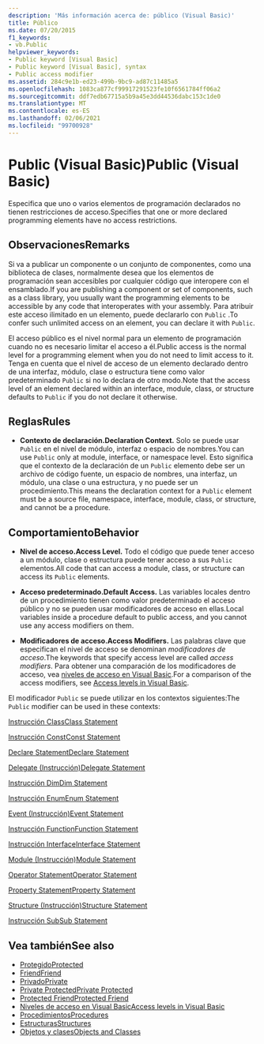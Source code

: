```yaml
---
description: 'Más información acerca de: público (Visual Basic)'
title: Público
ms.date: 07/20/2015
f1_keywords:
- vb.Public
helpviewer_keywords:
- Public keyword [Visual Basic]
- Public keyword [Visual Basic], syntax
- Public access modifier
ms.assetid: 284c9e1b-ed23-499b-9bc9-ad87c11485a5
ms.openlocfilehash: 1083ca877cf99917291523fe10f6561784ff06a2
ms.sourcegitcommit: ddf7edb67715a5b9a45e3dd44536dabc153c1de0
ms.translationtype: MT
ms.contentlocale: es-ES
ms.lasthandoff: 02/06/2021
ms.locfileid: "99700928"
---
```

# <a name="public-visual-basic"></a><span data-ttu-id="1950e-103">Public (Visual Basic)</span><span class="sxs-lookup"><span data-stu-id="1950e-103">Public (Visual Basic)</span></span>

<span data-ttu-id="1950e-104">Especifica que uno o varios elementos de programación declarados no tienen restricciones de acceso.</span><span class="sxs-lookup"><span data-stu-id="1950e-104">Specifies that one or more declared programming elements have no access restrictions.</span></span>  
  
## <a name="remarks"></a><span data-ttu-id="1950e-105">Observaciones</span><span class="sxs-lookup"><span data-stu-id="1950e-105">Remarks</span></span>  

 <span data-ttu-id="1950e-106">Si va a publicar un componente o un conjunto de componentes, como una biblioteca de clases, normalmente desea que los elementos de programación sean accesibles por cualquier código que interopere con el ensamblado.</span><span class="sxs-lookup"><span data-stu-id="1950e-106">If you are publishing a component or set of components, such as a class library, you usually want the programming elements to be accessible by any code that interoperates with your assembly.</span></span> <span data-ttu-id="1950e-107">Para atribuir este acceso ilimitado en un elemento, puede declararlo con `Public` .</span><span class="sxs-lookup"><span data-stu-id="1950e-107">To confer such unlimited access on an element, you can declare it with `Public`.</span></span>  
  
 <span data-ttu-id="1950e-108">El acceso público es el nivel normal para un elemento de programación cuando no es necesario limitar el acceso a él.</span><span class="sxs-lookup"><span data-stu-id="1950e-108">Public access is the normal level for a programming element when you do not need to limit access to it.</span></span> <span data-ttu-id="1950e-109">Tenga en cuenta que el nivel de acceso de un elemento declarado dentro de una interfaz, módulo, clase o estructura tiene como valor predeterminado `Public` si no lo declara de otro modo.</span><span class="sxs-lookup"><span data-stu-id="1950e-109">Note that the access level of an element declared within an interface, module, class, or structure defaults to `Public` if you do not declare it otherwise.</span></span>  
  
## <a name="rules"></a><span data-ttu-id="1950e-110">Reglas</span><span class="sxs-lookup"><span data-stu-id="1950e-110">Rules</span></span>  
  
- <span data-ttu-id="1950e-111">**Contexto de declaración.**</span><span class="sxs-lookup"><span data-stu-id="1950e-111">**Declaration Context.**</span></span> <span data-ttu-id="1950e-112">Solo se puede usar `Public` en el nivel de módulo, interfaz o espacio de nombres.</span><span class="sxs-lookup"><span data-stu-id="1950e-112">You can use `Public` only at module, interface, or namespace level.</span></span> <span data-ttu-id="1950e-113">Esto significa que el contexto de la declaración de un `Public` elemento debe ser un archivo de código fuente, un espacio de nombres, una interfaz, un módulo, una clase o una estructura, y no puede ser un procedimiento.</span><span class="sxs-lookup"><span data-stu-id="1950e-113">This means the declaration context for a `Public` element must be a source file, namespace, interface, module, class, or structure, and cannot be a procedure.</span></span>  
  
## <a name="behavior"></a><span data-ttu-id="1950e-114">Comportamiento</span><span class="sxs-lookup"><span data-stu-id="1950e-114">Behavior</span></span>  
  
- <span data-ttu-id="1950e-115">**Nivel de acceso.**</span><span class="sxs-lookup"><span data-stu-id="1950e-115">**Access Level.**</span></span> <span data-ttu-id="1950e-116">Todo el código que puede tener acceso a un módulo, clase o estructura puede tener acceso a sus `Public` elementos.</span><span class="sxs-lookup"><span data-stu-id="1950e-116">All code that can access a module, class, or structure can access its `Public` elements.</span></span>  
  
- <span data-ttu-id="1950e-117">**Acceso predeterminado.**</span><span class="sxs-lookup"><span data-stu-id="1950e-117">**Default Access.**</span></span> <span data-ttu-id="1950e-118">Las variables locales dentro de un procedimiento tienen como valor predeterminado el acceso público y no se pueden usar modificadores de acceso en ellas.</span><span class="sxs-lookup"><span data-stu-id="1950e-118">Local variables inside a procedure default to public access, and you cannot use any access modifiers on them.</span></span>  
  
- <span data-ttu-id="1950e-119">**Modificadores de acceso.**</span><span class="sxs-lookup"><span data-stu-id="1950e-119">**Access Modifiers.**</span></span> <span data-ttu-id="1950e-120">Las palabras clave que especifican el nivel de acceso se denominan *modificadores de acceso*.</span><span class="sxs-lookup"><span data-stu-id="1950e-120">The keywords that specify access level are called *access modifiers*.</span></span> <span data-ttu-id="1950e-121">Para obtener una comparación de los modificadores de acceso, vea [niveles de acceso en Visual Basic](../../programming-guide/language-features/declared-elements/access-levels.md).</span><span class="sxs-lookup"><span data-stu-id="1950e-121">For a comparison of the access modifiers, see [Access levels in Visual Basic](../../programming-guide/language-features/declared-elements/access-levels.md).</span></span>  
  
 <span data-ttu-id="1950e-122">El modificador `Public` se puede utilizar en los contextos siguientes:</span><span class="sxs-lookup"><span data-stu-id="1950e-122">The `Public` modifier can be used in these contexts:</span></span>  
  
 [<span data-ttu-id="1950e-123">Instrucción Class</span><span class="sxs-lookup"><span data-stu-id="1950e-123">Class Statement</span></span>](../statements/class-statement.md)  
  
 [<span data-ttu-id="1950e-124">Instrucción Const</span><span class="sxs-lookup"><span data-stu-id="1950e-124">Const Statement</span></span>](../statements/const-statement.md)  
  
 [<span data-ttu-id="1950e-125">Declare Statement</span><span class="sxs-lookup"><span data-stu-id="1950e-125">Declare Statement</span></span>](../statements/declare-statement.md)  
  
 [<span data-ttu-id="1950e-126">Delegate (Instrucción)</span><span class="sxs-lookup"><span data-stu-id="1950e-126">Delegate Statement</span></span>](../statements/delegate-statement.md)  
  
 [<span data-ttu-id="1950e-127">Instrucción Dim</span><span class="sxs-lookup"><span data-stu-id="1950e-127">Dim Statement</span></span>](../statements/dim-statement.md)  
  
 [<span data-ttu-id="1950e-128">Instrucción Enum</span><span class="sxs-lookup"><span data-stu-id="1950e-128">Enum Statement</span></span>](../statements/enum-statement.md)  
  
 [<span data-ttu-id="1950e-129">Event (Instrucción)</span><span class="sxs-lookup"><span data-stu-id="1950e-129">Event Statement</span></span>](../statements/event-statement.md)  
  
 [<span data-ttu-id="1950e-130">Instrucción Function</span><span class="sxs-lookup"><span data-stu-id="1950e-130">Function Statement</span></span>](../statements/function-statement.md)  
  
 [<span data-ttu-id="1950e-131">Instrucción Interface</span><span class="sxs-lookup"><span data-stu-id="1950e-131">Interface Statement</span></span>](../statements/interface-statement.md)  
  
 [<span data-ttu-id="1950e-132">Module (Instrucción)</span><span class="sxs-lookup"><span data-stu-id="1950e-132">Module Statement</span></span>](../statements/module-statement.md)  
  
 [<span data-ttu-id="1950e-133">Operator Statement</span><span class="sxs-lookup"><span data-stu-id="1950e-133">Operator Statement</span></span>](../statements/operator-statement.md)  
  
 [<span data-ttu-id="1950e-134">Property Statement</span><span class="sxs-lookup"><span data-stu-id="1950e-134">Property Statement</span></span>](../statements/property-statement.md)  
  
 [<span data-ttu-id="1950e-135">Structure (Instrucción)</span><span class="sxs-lookup"><span data-stu-id="1950e-135">Structure Statement</span></span>](../statements/structure-statement.md)  
  
 [<span data-ttu-id="1950e-136">Instrucción Sub</span><span class="sxs-lookup"><span data-stu-id="1950e-136">Sub Statement</span></span>](../statements/sub-statement.md)  
  
## <a name="see-also"></a><span data-ttu-id="1950e-137">Vea también</span><span class="sxs-lookup"><span data-stu-id="1950e-137">See also</span></span>

- [<span data-ttu-id="1950e-138">Protegido</span><span class="sxs-lookup"><span data-stu-id="1950e-138">Protected</span></span>](protected.md)
- [<span data-ttu-id="1950e-139">Friend</span><span class="sxs-lookup"><span data-stu-id="1950e-139">Friend</span></span>](friend.md)
- [<span data-ttu-id="1950e-140">Privado</span><span class="sxs-lookup"><span data-stu-id="1950e-140">Private</span></span>](private.md)
- [<span data-ttu-id="1950e-141">Private Protected</span><span class="sxs-lookup"><span data-stu-id="1950e-141">Private Protected</span></span>](private-protected.md)
- [<span data-ttu-id="1950e-142">Protected Friend</span><span class="sxs-lookup"><span data-stu-id="1950e-142">Protected Friend</span></span>](protected-friend.md)
- [<span data-ttu-id="1950e-143">Niveles de acceso en Visual Basic</span><span class="sxs-lookup"><span data-stu-id="1950e-143">Access levels in Visual Basic</span></span>](../../programming-guide/language-features/declared-elements/access-levels.md)
- [<span data-ttu-id="1950e-144">Procedimientos</span><span class="sxs-lookup"><span data-stu-id="1950e-144">Procedures</span></span>](../../programming-guide/language-features/procedures/index.md)
- [<span data-ttu-id="1950e-145">Estructuras</span><span class="sxs-lookup"><span data-stu-id="1950e-145">Structures</span></span>](../../programming-guide/language-features/data-types/structures.md)
- [<span data-ttu-id="1950e-146">Objetos y clases</span><span class="sxs-lookup"><span data-stu-id="1950e-146">Objects and Classes</span></span>](../../programming-guide/language-features/objects-and-classes/index.md)
